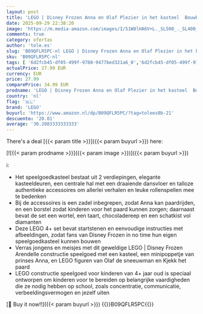 ```yaml
---
layout: post
title: 'LEGO | Disney Frozen Anna en Olaf Plezier in het kasteel  Bouwbare Frozen Film Speelgoed Set met Paard  Poppetje en Sneeuwman Figuren  Prinses Cadeau voor Kinderen  Meisjes en Jongens 43204'
date: 2025-09-29 22:38:20
image: 'https://m.media-amazon.com/images/I/51W8lHA6V+L._SL500_._SL400_.jpg'
comments: true
category: ofertas
author: 'tole.es'
slug: 'B09QFLR5PC-nl LEGO | Disney Frozen Anna en Olaf Plezier in het kasteel...'
sku: 'B09QFLR5PC-nl'
tags: [ '6d2fcb45-df05-499f-9780-9477bed321a6_0','6d2fcb45-df05-499f-9780-9477bed321a6_2601','Arborist Merchandising Root','Bouw- & constructiespeelgoed','Self Service','Sinterklaas','Special Features Stores','Speelfiguren','Speelgoed & spellen','Speelgoedbouwsets','Speelsets met speelfiguurtjes','lego','🇳🇱', ]
actualPrice: 27.99 EUR
currency: EUR
price: 27.99
comparePrice: 34.99 EUR
prodname: 'LEGO | Disney Frozen Anna en Olaf Plezier in het kasteel  Bouwbare Frozen Film Speelgoed Set met Paard  Poppetje en Sneeuwman Figuren  Prinses Cadeau voor Kinderen  Meisjes en Jongens 43204'
country: 'nl'
flag: '🇳🇱'
brand: 'LEGO'
buyurl: 'https://www.amazon.nl/dp/B09QFLR5PC/?tag=tolees0b-21'
descuento: '20.01'
average: '30.2083333333333'
---
```


There's a deal [{{< param title >}}]({{< param buyurl >}})  here:

[![{{< param prodname >}}]({{< param image >}})]({{< param buyurl >}})

ℹ️:

- Het speelgoedkasteel bestaat uit 2 verdiepingen, elegante kasteeldeuren, een centrale hal met een draaiende dansvloer en talloze authentieke accessoires om allerlei verhalen en leuke rollenspellen mee te bedenken
- Bij de accessoires is een zadel inbegrepen, zodat Anna kan paardrijden, en een borstel zodat kinderen voor het paard kunnen zorgen; daarnaast bevat de set een wortel, een taart, chocoladereep en een schatkist vol diamanten
- Deze LEGO 4+ set bevat startstenen en eenvoudige instructies met afbeeldingen, zodat fans van Disney Frozen in no time hun eigen speelgoedkasteel kunnen bouwen
- Verras jongens en meisjes met dit geweldige LEGO | Disney Frozen Arendelle constructie speelgoed met een kasteel, een minipoppetje van prinses Anna, en LEGO figuren van Olaf de sneeuwman en Kjekk het paard
- LEGO constructie speelgoed voor kinderen van 4+ jaar oud is speciaal ontworpen om kinderen voor te bereiden op belangrijke vaardigheden die ze nodig hebben op school, zoals concentratie, communicatie, verbeeldingsvermogen en jezelf uiten

[🛒 Buy it now!!]({{< param buyurl >}})
{{<world>}}B09QFLR5PC{{</world>}}
